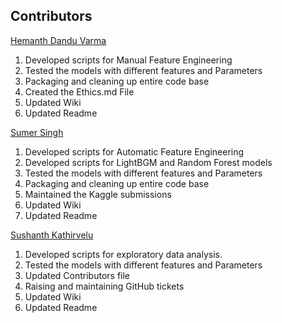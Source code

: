 ## Contributors

[Hemanth Dandu Varma](https://github.com/hemanthme22) <br />
1. Developed scripts for Manual Feature Engineering
2. Tested the models with different features and Parameters
3. Packaging and cleaning up entire code base
4. Created the Ethics.md File
5. Updated Wiki 
6. Updated Readme
 
[Sumer Singh](https://github.com/srs96) <br />
1. Developed scripts for Automatic Feature Engineering
2. Developed scripts for LightBGM and Random Forest models
3. Tested the models with different features and Parameters
4. Packaging and cleaning up entire code base
5. Maintained the Kaggle submissions
6. Updated Wiki 
7. Updated Readme

[Sushanth Kathirvelu](https://github.com/Sushanth-Kathirvelu) <br />
1. Developed scripts for exploratory data analysis.
2. Tested the models with different features and Parameters
3. Updated Contributors file
4. Raising and maintaining GitHub tickets
5. Updated Wiki 
6. Updated Readme
